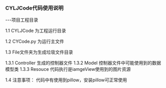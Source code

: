 ### CYLJCode代码使用说明

---项目工程目录

1.1  CYLJCode 为工程运行目录

1.2  CYCode.py 为运行主文件

1.3  File文件夹为生成垃圾文件目录

1.3.1  Controller 生成的控制器文件
1.3.2  Model 控制器文件中可能使用到的数据模型类
1.3.3  Resouce 代码执行是iamgeView使用到的图片资源

1.4  注意事项：
代码中有使用到pillow，安装pillow可正常使用
